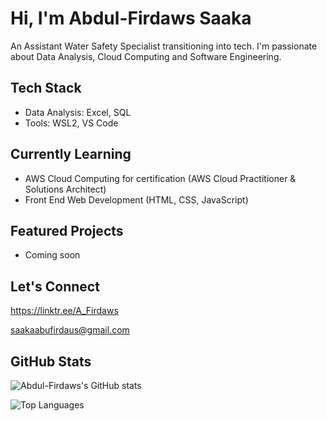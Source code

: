 
# Hi, I'm Abdul-Firdaws Saaka
An Assistant Water Safety Specialist transitioning into tech. I'm passionate about Data Analysis, Cloud Computing and Software Engineering.
## Tech Stack
- Data Analysis: Excel, SQL
- Tools: WSL2, VS Code
## Currently Learning
- AWS Cloud Computing for certification (AWS Cloud Practitioner & Solutions Architect)
- Front End Web Development (HTML, CSS, JavaScript)
## Featured Projects
- Coming soon
## Let's Connect
https://linktr.ee/A_Firdaws

saakaabufirdaus@gmail.com

## GitHub Stats
![Abdul-Firdaws's GitHub stats](https://github-readme-stats.vercel.app/api?username=Abul-Firdaws&show_icons=true&theme=github&hide_border=true&include_all_commits=true&count_private=true&line_height=20)

![Top Languages](https://github-readme-stats.vercel.app/api/top-langs/?username=Abul-Firdaws&layout=donut&theme=github&hide_border=true)
